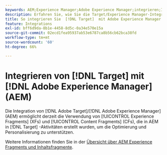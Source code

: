 ```yaml
---
keywords: AEM;Experience Manager;Adobe Experience Manager;integrieren;Integration
description: Erfahren Sie, wie Sie die Target/Experience Manager-Integration verwenden.
title: So integrieren Sie  [!DNL Target]  mit Adobe Experience Manager (AEM)
feature: Integrations
exl-id: bff6d9da-8b1e-4458-8d5c-0a34e570e15a
source-git-commit: 02ecd1fea95937ab53e6787ca8b56cb62bca38fd
workflow-type: tm+mt
source-wordcount: '60'
ht-degree: 66%

---
```


# Integrieren von [!DNL Target] mit [!DNL Adobe Experience Manager] (AEM)

Die Integration von [!DNL Adobe Target]/[!DNL Adobe Experience Manager] (AEM) ermöglicht derzeit die Verwendung von [!UICONTROL Experience Fragments] (XFs) und [!UICONTROL Content Fragments] (CFs), die in AEM in [!DNL Target] -Aktivitäten erstellt wurden, um die Optimierung und Personalisierung zu unterstützen.

Weitere Informationen finden Sie in der [Übersicht über AEM Experience Fragments und Inhaltsfragmente](/help/main/c-integrating-target-with-mac/aem/aem-experience-and-content-fragments.md).
